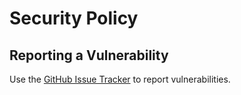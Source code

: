 # Security Policy

## Reporting a Vulnerability

Use the [GitHub Issue Tracker](https://github.com/maehr/awesome-digital-history/issues) to report vulnerabilities.
